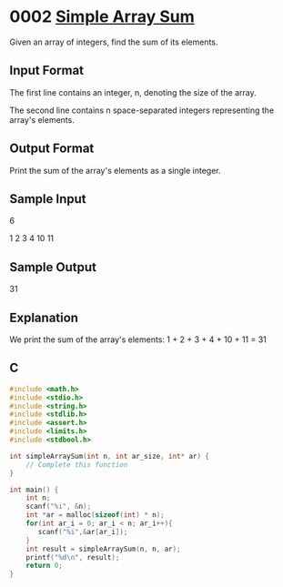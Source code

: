 # 0002 [Simple Array Sum](https://www.hackerrank.com/challenges/simple-array-sum/problem)

Given an array of integers, find the sum of its elements.

## Input Format

The first line contains an integer, n, denoting the size of the array.

The second line contains n space-separated integers representing the array's elements.

## Output Format

Print the sum of the array's elements as a single integer.

## Sample Input

6

1 2 3 4 10 11

## Sample Output

31

## Explanation

We print the sum of the array's elements: 1 + 2 + 3 + 4 + 10 + 11 = 31

## C

```c
#include <math.h>
#include <stdio.h>
#include <string.h>
#include <stdlib.h>
#include <assert.h>
#include <limits.h>
#include <stdbool.h>

int simpleArraySum(int n, int ar_size, int* ar) {
    // Complete this function
}

int main() {
    int n;
    scanf("%i", &n);
    int *ar = malloc(sizeof(int) * n);
    for(int ar_i = 0; ar_i < n; ar_i++){
       scanf("%i",&ar[ar_i]);
    }
    int result = simpleArraySum(n, n, ar);
    printf("%d\n", result);
    return 0;
}
```
